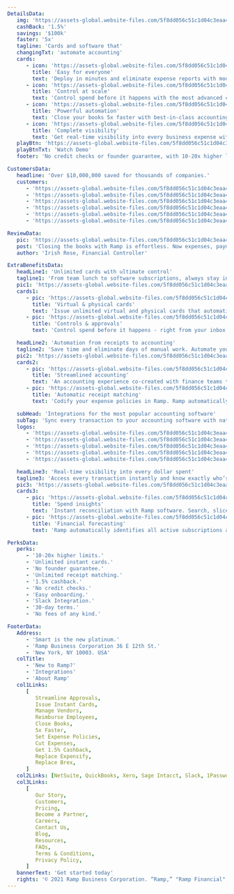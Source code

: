 ```yaml
---
DetailsData:
   img: 'https://assets-global.website-files.com/5f8dd056c51c1d04c3eaa497/606b9551dbc1598d67339954_new-video-player-stock.png'
   cashBack: '1.5%'
   savings: '$100k'
   faster: '5x'
   tagline: 'Cards and software that'
   changingTxt: 'automate accounting'
   cards:
      - icon: 'https://assets-global.website-files.com/5f8dd056c51c1d04c3eaa497/5fcfde7c1abd2eebfc82f01a_acc.svg'
        title: 'Easy for everyone'
        text: 'Deploy in minutes and eliminate expense reports with modern software that automatically collects & matches receipts'
      - icon: 'https://assets-global.website-files.com/5f8dd056c51c1d04c3eaa497/5fcfdf86e166a4013a89bc99_reimburse.svg'
        title: 'Control at scale'
        text: 'Control spend before it happens with the most advanced card and category controls to help you manage spend at scale.'
      - icon: 'https://assets-global.website-files.com/5f8dd056c51c1d04c3eaa497/5fcfdf77f962d9bca92b8230_expense-policies.svg'
        title: 'Powerful automation'
        text: 'Close your books 5x faster with best-in-class accounting integrations and smart coding for every merchant and transaction.'
      - icon: 'https://assets-global.website-files.com/5f8dd056c51c1d04c3eaa497/5fcfdedc343111f569fe7d85_streamlined.svg'
        title: 'Complete visibility'
        text: 'Get real-time visibility into every business expense with reporting, forecasting, and automated savings insights.'
   playBtn: 'https://assets-global.website-files.com/5f8dd056c51c1d04c3eaa497/606caabb8c7fe8647e7c01a3_play-circle-filled.svg'
   playBtnTxt: 'Watch Demo'
   footer: 'No credit checks or founder guarantee, with 10-20x higher limits.'

CustomersData:
   headline: 'Over $10,000,000 saved for thousands of companies.'
   customers:
      - 'https://assets-global.website-files.com/5f8dd056c51c1d04c3eaa497/605f79c123692b5a9d778b39_frame-clickup.png'
      - 'https://assets-global.website-files.com/5f8dd056c51c1d04c3eaa497/605f7a45e5454a8e5f1c8628_frame-ro.png'
      - 'https://assets-global.website-files.com/5f8dd056c51c1d04c3eaa497/605f7abc2dfa60f670b4abd6_frame-italic.png'
      - 'https://assets-global.website-files.com/5f8dd056c51c1d04c3eaa497/605f7b00102fdba7761c9d08_frame-mode.png'
      - 'https://assets-global.website-files.com/5f8dd056c51c1d04c3eaa497/605f7b005c46963fef754d4b_frame-better.png'
      - 'https://assets-global.website-files.com/5f8dd056c51c1d04c3eaa497/605f7b019c5aa532e552bbbf_frame-planned-parenthood.png'

ReviewData:
   pic: 'https://assets-global.website-files.com/5f8dd056c51c1d04c3eaa497/605f83d51d29843b1b3664b3_eight-sleep-case-study.png'
   post: 'Closing the books with Ramp is effortless. Now expenses, payments, and accounting are all integrated.'
   author: 'Irish Rose, Financial Controller'

ExtraBenefitsData:
   headLine1: 'Unlimited cards with ultimate control'
   tagline1: 'From team lunch to software subscriptions, always stay in control. Get unlimited virtual & physical cards with smart limits built in.'
   pic1: 'https://assets-global.website-files.com/5f8dd056c51c1d04c3eaa497/606c7e2acc754d711fb7ddd4_unlimited-cards-feature.png'
   cards1:
      - pic: 'https://assets-global.website-files.com/5f8dd056c51c1d04c3eaa497/5fcfde7c1abd2eebfc82f01a_acc.svg'
        title: 'Virtual & physical cards'
        text: 'Issue unlimited virtual and physical cards that automatically control what your employees can spend on.'
      - pic: 'https://assets-global.website-files.com/5f8dd056c51c1d04c3eaa497/5fcfdedc343111f569fe7d85_streamlined.svg'
        title: 'Controls & approvals'
        text: 'Control spend before it happens - right from your inbox or Slack. Empower teams to request and delegate approval to managers.'

   headLine2: 'Automation from receipts to accounting'
   tagline2: 'Save time and eliminate days of manual work. Automate your expense management process with the fastest reconciliation experience ever made.'
   pic2: 'https://assets-global.website-files.com/5f8dd056c51c1d04c3eaa497/5fd03a0d243fe06fa6bf2102_Accounting%20Hero.png'
   cards2:
      - pic: 'https://assets-global.website-files.com/5f8dd056c51c1d04c3eaa497/5fa46322f80edcb058188c79_accounting.svg'
        title: 'Streamlined accounting'
        text: 'An accounting experience co-created with finance teams to automate manual processes and let Ramp do the heavy lifting.'
      - pic: 'https://assets-global.website-files.com/5f8dd056c51c1d04c3eaa497/5fcfdf77f962d9bca92b8230_expense-policies.svg'
        title: 'Automatic receipt matching'
        text: 'Codify your expense policies in Ramp. Ramp automatically requests, collects and matches receipts sent via SMS & email.'

   subHead: 'Integrations for the most popular accounting software'
   subTag: 'Sync every transaction to your accounting software with native support for advanced capabilities like multi-entity, split transactions, and project codes.'
   logos:
      - 'https://assets-global.website-files.com/5f8dd056c51c1d04c3eaa497/5fcfc20dacc5a271a9c70297_Netsuite.jpg'
      - 'https://assets-global.website-files.com/5f8dd056c51c1d04c3eaa497/5fcfc1fcc98b745df70b766c_Sage.jpg'
      - 'https://assets-global.website-files.com/5f8dd056c51c1d04c3eaa497/5fcfc21b800b3c19f92edef5_QuickBooks.jpg'
      - 'https://assets-global.website-files.com/5f8dd056c51c1d04c3eaa497/5fcfc22d517dbaa029234f1c_Xero.jpg'
      - 'https://assets-global.website-files.com/5f8dd056c51c1d04c3eaa497/5fcfc36ed243e684e6d55067_100%20others.jpg'

   headLine3: 'Real-time visibility into every dollar spent'
   tagline3: 'Access every transaction instantly and know exactly who’s spending on what. Track your top line spend or drill into any transaction in real time. from any device, in real-time.'
   pic3: 'https://assets-global.website-files.com/5f8dd056c51c1d04c3eaa497/5fd038dc9175740a2857131d_Transactions%20Hero.png'
   cards3:
      - pic: 'https://assets-global.website-files.com/5f8dd056c51c1d04c3eaa497/5fcfe00e0a5f6c06bcde4ada_visibility.svg'
        title: 'Spend insights'
        text: 'Instant reconciliation with Ramp software. Search, slice, or download real-time data from any employee, department, or merchant.'
      - pic: 'https://assets-global.website-files.com/5f8dd056c51c1d04c3eaa497/5fa46322f80edc4906188c76_version-control.svg'
        title: 'Financial forecasting'
        text: 'Ramp automatically identifies all active subscriptions and upcoming payments. It’s like seeing into the future.'

PerksData:
   perks:
      - '10-20x higher limits.'
      - 'Unlimited instant cards.'
      - 'No founder guarantee.'
      - 'Unlimited receipt matching.'
      - '1.5% cashback.'
      - 'No credit checks.'
      - 'Easy onboarding.'
      - 'Slack Integration.'
      - '30-day terms.'
      - 'No fees of any kind.'

FooterData:
   Address:
      - 'Smart is the new platinum.'
      - 'Ramp Business Corporation 36 E 12th St.'
      - 'New York, NY 10003. USA'
   colTitle:
      - 'New to Ramp?'
      - 'Integrations'
      - 'About Ramp'
   col1Links:
      [
         Streamline Approvals,
         Issue Instant Cards,
         Manage Vendors,
         Reimburse Employees,
         Close Books,
         5x Faster,
         Set Expense Policies,
         Cut Expenses,
         Get 1.5% Cashback,
         Replace Expensify,
         Replace Brex,
      ]
   col2Links: [NetSuite, QuickBooks, Xero, Sage Intacct, Slack, 1Password]
   col3Links:
      [
         Our Story,
         Customers,
         Pricing,
         Become a Partner,
         Careers,
         Contact Us,
         Blog,
         Resources,
         FAQs,
         Terms & Conditions,
         Privacy Policy,
      ]
   bannerText: 'Get started today'
   rights: '© 2021 Ramp Business Corporation. “Ramp,” "Ramp Financial" and the Ramp logo are trademarks of the company. The Ramp Visa® Commercial Card is issued by Sutton Bank, Member FDIC. Terms and conditions apply. Please visit our Terms of Service for more details.'
---
```


